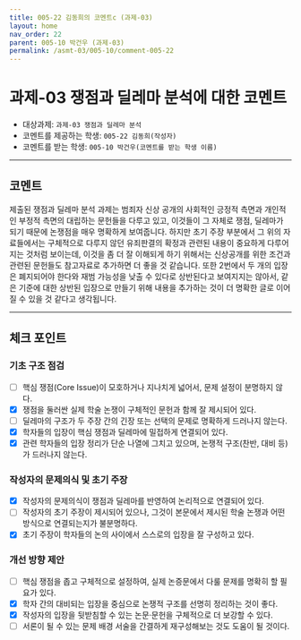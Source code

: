 ```yaml
---
title: 005-22 김동희의 코멘트c (과제-03) 
layout: home
nav_order: 22
parent: 005-10 박건우 (과제-03)
permalink: /asmt-03/005-10/comment-005-22
---
```


# 과제-03 쟁점과 딜레마 분석에 대한 코멘트

- 대상과제: `과제-03 쟁점과 딜레마 분석`
- 코멘트를 제공하는 학생: `005-22 김동희(작성자)` 
- 코멘트를 받는 학생: `005-10 박건우(코멘트를 받는 학생 이름)` 

---

## 코멘트

제출된 쟁점과 딜레마 분석 과제는 범죄자 신상 공개의 사회적인 긍정적 측면과 개인적인 부정적 측면의 대립하는 문헌들을 다루고 있고, 이것들이 그 자체로 쟁점, 딜레마가 되기 때문에 논쟁점을 매우 명확하게 보여줍니다. 하지만 초기 주장 부분에서 그 위의 자료들에서는 구체적으로 다루지 않던 유죄판결의 확정과 관련된 내용이 중요하게 다루어지는 것처럼 보이는데, 이것을 좀 더 잘 이해되게 하기 위해서는 신상공개를 위한 조건과 관련된 문헌들도 참고자료로 추가하면 더 좋을 것 같습니다. 또한 2번에서 두 개의 입장은 폐지되어야 한다와 재범 가능성을 낮출 수 있다로 상반된다고 보여지지는 않아서, 같은 기준에 대한 상반된 입장으로 만들기 위해 내용을 추가하는 것이 더 명확한 글로 이어질 수 있을 것 같다고 생각됩니다.

---

## 체크 포인트

### **기초 구조 점검**
- [ ] 핵심 쟁점(Core Issue)이 모호하거나 지나치게 넓어서, 문제 설정이 분명하지 않다.
- [x] 쟁점을 둘러싼 실제 학술 논쟁이 구체적인 문헌과 함께 잘 제시되어 있다.
- [ ] 딜레마의 구조가 두 주장 간의 긴장 또는 선택의 문제로 명확하게 드러나지 않는다.
- [x] 학자들의 입장이 핵심 쟁점과 딜레마에 밀접하게 연결되어 있다.
- [x] 관련 학자들의 입장 정리가 단순 나열에 그치고 있으며, 논쟁적 구조(찬반, 대비 등)가 드러나지 않는다.

### **작성자의 문제의식 및 초기 주장**
- [x] 작성자의 문제의식이 쟁점과 딜레마를 반영하여 논리적으로 연결되어 있다.
- [ ] 작성자의 초기 주장이 제시되어 있으나, 그것이 본문에서 제시된 학술 논쟁과 어떤 방식으로 연결되는지가 불분명하다.
- [x] 초기 주장이 학자들의 논의 사이에서 스스로의 입장을 잘 구성하고 있다.

### **개선 방향 제안**
- [ ] 핵심 쟁점을 좁고 구체적으로 설정하여, 실제 논증문에서 다룰 문제를 명확히 할 필요가 있다.
- [x] 학자 간의 대비되는 입장을 중심으로 논쟁적 구조를 선명히 정리하는 것이 좋다.
- [x] 작성자의 입장을 뒷받침할 수 있는 논문·문헌을 구체적으로 더 보강할 수 있다.
- [ ] 서론이 될 수 있는 문제 배경 서술을 간결하게 재구성해보는 것도 도움이 될 것이다.
